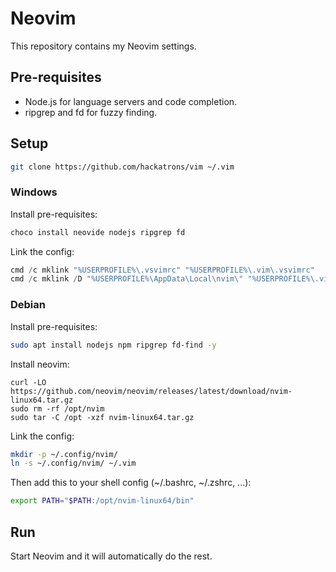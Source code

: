 # Neovim

This repository contains my Neovim settings.

## Pre-requisites

- Node.js for language servers and code completion.
- ripgrep and fd for fuzzy finding.

## Setup

```sh
git clone https://github.com/hackatrons/vim ~/.vim
```

### Windows

Install pre-requisites:

```powershell
choco install neovide nodejs ripgrep fd
```

Link the config:

```powershell
cmd /c mklink "%USERPROFILE%\.vsvimrc" "%USERPROFILE%\.vim\.vsvimrc"
cmd /c mklink /D "%USERPROFILE%\AppData\Local\nvim\" "%USERPROFILE%\.vim\"
```

### Debian

Install pre-requisites:

```sh
sudo apt install nodejs npm ripgrep fd-find -y
```

Install neovim:

```
curl -LO https://github.com/neovim/neovim/releases/latest/download/nvim-linux64.tar.gz
sudo rm -rf /opt/nvim
sudo tar -C /opt -xzf nvim-linux64.tar.gz
```

Link the config:

```sh
mkdir -p ~/.config/nvim/
ln -s ~/.config/nvim/ ~/.vim
```

Then add this to your shell config (~/.bashrc, ~/.zshrc, ...):

```sh
export PATH="$PATH:/opt/nvim-linux64/bin"
```

## Run

Start Neovim and it will automatically do the rest.
